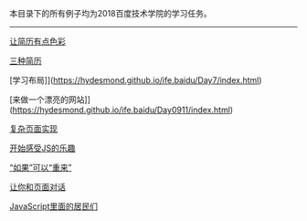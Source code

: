 本目录下的所有例子均为2018百度技术学院的学习任务。
<hr>

[让简历有点色彩](https://hydesmond.github.io/ife.baidu/Day3/index.html)
<br>

[三种简历](https://hydesmond.github.io/ife.baidu/Day5/index.html)
<br>

[学习布局]](https://hydesmond.github.io/ife.baidu/Day7/index.html)
<br>

[来做一个漂亮的网站]](https://hydesmond.github.io/ife.baidu/Day0911/index.html)

[复杂页面实现](https://hydesmond.github.io/ife.baidu/day12/index.html)

[开始感受JS的乐趣](https://hydesmond.github.io/ife.baidu/Day13/index.html)

[“如果”可以“重来”](https://hydesmond.github.io/ife.baidu/Day14/index.html)

[让你和页面对话](https://hydesmond.github.io/ife.baidu/Day20/index.html)

[JavaScript里面的居民们](https://hydesmond.github.io/ife.baidu/Day22/index.html)
